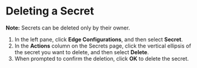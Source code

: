 # Deleting a Secret

**Note:** Secrets can be deleted only by their owner.

1. In the left pane, click **Edge Configurations**, and then select **Secret**.
2. In the **Actions** column on the Secrets page, click the vertical ellipsis of the secret you want to delete, and then select **Delete**.
3. When prompted to confirm the deletion, click **OK** to delete the secret.